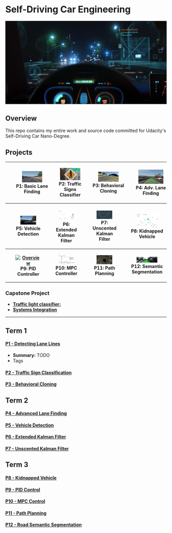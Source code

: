 

# Self-Driving Car Engineering

<p align="center">
  <img src="./img-master/readme-self-driving-car.png" width="800">
</p>

## Overview

This repo contains my entire work and source code committed for Udacity's Self-Driving Car Nano-Degree. 


## Projects

<table style="width:100%">
  <tr>
    <th>
      <p align="center"><ul class="flexMe" style="width:100%">
           <a href="./CarND-P1-Detecting-Lane-Lines">
           <img src="./CarND-P1-Detecting-Lane-Lines/images/laneLines_thirdPass.jpg"
           width="60%" height="60%" object-fit="contain" ></a>
           <br>P1: Basic Lane Finding<br>
           <!-- 
           <a href="./project_1_lane_finding_basic" name="p1_code">(code)</a> 
           -->
      </ul></p>
    </th>
        <th><p align="center"><ul class="flexMe" style="width:100%">
           <a href="./CarND-P2-Traffic-Sign-Classifier"><img src="./CarND-P2-Traffic-Sign-Classifier/new_images_test/pedestrian-crossing-phone.png"  width="60%" height="60%" class="fill" ></a>
           <br>P2: Traffic Signs Classifier<br>
           <!-- 
           <br><a href="./project_2_traffic_sign_classifier" name="p2_code">(code)</a>
           -->
        </ul></p>
    </th>
       <th><p align="center"><ul class="flexMe" style="width:100%">
           <a href="./CarND-P3-Behavioral-Cloning"><img src="./CarND-P3-Behavioral-Cloning/images/recovery.gif" object-fit: cover; width="60%" height="60%"></a>
           <br>P3: Behavioral Cloning<br>
           <!-- 
           <br><a href="./project_3_behavioral_cloning" name="p3_code">(code)</a>
           -->
        </ul></p>
    </th>
        <th><p align="center" >
        <ul class="flexMe" style="width:100%">
           <a href="./CarND-P4-Advanced-Lane-Finding"><img src="./CarND-P4-Advanced-Lane-Finding/writeup_images/output2.png"                         object-fit: cover; width="60%" height="60%"></a>
           <br>P4: Adv. Lane Finding<br>
           <!--
           <br><a href="./project_4_advanced_lane_finding" name="p4_code">(code)</a>
           -->
        </ul></p>
    </th>
    
  </tr>
  <tr>
    <th><p align="center">
    <ul class="flexMe">
           <a href="./CarND-P5-Vehicle-Detection"><img src="./CarND-P5-Vehicle-Detection/writeup_images/project_video.png" alt="Overview" width="60%" height="60%"></a>
           <br>P5: Vehicle Detection<br>
           <!--
           <br><a href="./project_5_vehicle_detection" name="p5_code">(code)</a>
           -->
        </ul></p>
    </th>
        <th><p align="center"><ul class="flexMe">
           <a href="./CarND-P6-Extended-Kalman-Filter"><img src="./CarND-P6-Extended-Kalman-Filter/img/sim-test-1.png"                         alt="Overview" width="60%" height="60%"></a>
           <br>P6: Extended Kalman Filter<br>
        </ul></p>
    </th>
    <th><p align="center"><ul class="flexMe">
           <a href="./CarND-P7-Unscented-Kalman-Filter"><img src="./CarND-P7-Unscented-Kalman-Filter/img/ukf.jpg"                         alt="Overview" width="60%" height="60%"></a>
           <br>P7: Unscented Kalman Filter<br>
        </ul></p>
    </th>
    <th><p align="center"><ul class="flexMe">
           <a href="./CarND-P8-Kidnapped-Vehicle"><img src="./CarND-P8-Kidnapped-Vehicle/img/kidnapped-vehicle.png" alt="Overview" width="60%" height="60%"></a>
           <br>P8: Kidnapped Vehicle<br>
        </ul></p>
    </th>
  </tr>
  <tr>
    <th><p align="center"><ul class="flexMe">
           <a href="./CarND-P9-PID-Control"><img src="./CarND-P9-PID-Control/images/PID_trim.gif" alt="Overview" width="60%" height="60%"></a>
           <br>P9: PID Controller<br>
        </ul></p>
    </th>
    <th><p align="center"><ul class="flexMe">
           <a href="./CarND-P10-MPC-Control"><img src="./CarND-P10-MPC-Control/images/MPC_chart.png" alt="Overview" width="60%" height="60%"></a>
           <br>P10: MPC Controller<br>
        </ul></p>
    </th>
   <th><p align="center"><ul class="flexMe">
           <a href="./CarND-P11-Path-Planning"><img src="./CarND-P11-Path-Planning/images/path_plan_3sec.gif" alt="Overview" width="60%" height="60%"></a>
           <br>P11: Path Planning<br>
        </ul></p>
    </th>
    <th><p align="center"><ul class="flexMe">
          <a href="./CarND-P12-Semantic-Segmentation"><img src="./CarND-P12-Semantic-Segmentation/images/uu_000021.png"                         alt="Overview" width="60%" height="60%"></a>
           <br>P12: Semantic Segmentation<br>
        </ul></p>
    </th>
  </tr>
</table>

### Capstone Project
- [**Traffic light classifier:**](https://github.com/ilopezfr/CarND-Capstone/tree/master/Traffic_Light_Detection)
- [**Systems Integration**](https://github.com/ilopezfr/CarND-Capstone/tree/master/Traffic_Light_Detection)

--- 
## Term 1

#### [P1 - Detecting Lane Lines](CarND-P1-Detecting-Lane-Lines)
- **Summary:** TODO
- Tags
 
#### [P2 - Traffic Sign Classification]()

 
#### [P3 - Behavioral Cloning]()


## Term 2

#### [P4 - Advanced Lane Finding]()

 
#### [P5 - Vehicle Detection]()

 
 #### [P6 - Extended Kalman Filter]()


 #### [P7 - Unscented Kalman Filter]()


## Term 3

#### [P8 - Kidnapped Vehicle]()

 
 #### [P9 - PID Control]()

 
#### [P10 - MPC Control]()


#### [P11 - Path Planning]()


#### [P12 - Road Semantic Segmentation]()



 
